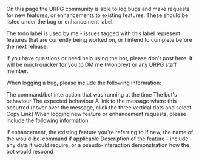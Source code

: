 On this page the URPG community is able to log bugs and make requests for new features, or enhancements to existing features. These should be listed under the bug or enhancement label.

The todo label is used by me - issues tagged with this label represent features that are currently being worked on, or I intend to complete before the next release.

If you have questions or need help using the bot, please don't post here. It will be much quicker for you to DM me (Monbrey) or any URPG staff member.

When logging a bug, please include the following information:

The command/bot interaction that was running at the time
The bot's behaviour
The expected behaviour
A link to the message where this occurred (hover over the message, click the three vertical dots and select Copy Link)
When logging new feature or enhancement requests, please include the following information:

If enhancement, the existing feature you're referring to
If new, the name of the would-be-command if applicable
Description of the feature - include any data it would require, or a pseudo-interaction demonstration how the bot would respond
